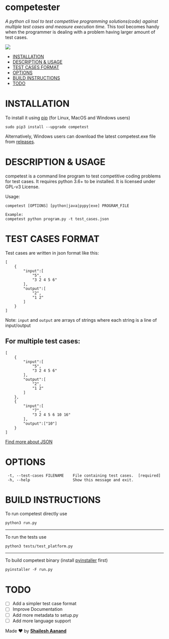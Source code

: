 # competester

*A python cli tool to test competitive programming solutions(code) against multiple test cases and measure execution time.*
This tool becomes handy when the programmer is dealing with a problem having larger amount of test cases.

<img src="https://raw.githubusercontent.com/shaileshaanand/competester/master/docs/images/first.svg"/>

-   [INSTALLATION](#installation)
-   [DESCRIPTION & USAGE](#description-&-usage)
-   [TEST CASES FORMAT](#test-cases-format)
-   [OPTIONS](#options)
-   [BUILD INSTRUCTIONS](#build-instructions)
-   [TODO](#todo)

# INSTALLATION

To install it using [pip](https://pip.pypa.io/) (for Linux, MacOS and Windows users)

`sudo pip3 install --upgrade competest`

Alternatively, Windows users can download the latest competest.exe file from [releases](https://github.com/shaileshaanand/competester/releases/tag/v0.0.4).

# DESCRIPTION & USAGE

competest is a command line program to test competitive coding problems for test cases. It requires python 3.6+ to be installed. It is licensed under GPL-v3 License.

Usage:

```
competest [OPTIONS] [python|java|pypy|exe] PROGRAM_FILE

Example:
competest python program.py -t test_cases.json
```

# TEST CASES FORMAT

Test cases are written in json format like this:

```
[
    {
        "input":[
            "5",
            "3 2 4 5 6"
        ],
        "output":[
            "2",
            "1 2"
        ]
    }
]
```

Note: `input` and `output` are arrays of strings where each string is a line of input/output

## For multiple test cases:

```
[
    {
        "input":[
            "5",
            "3 2 4 5 6"
        ],
        "output":[
            "2",
            "1 2"
        ]
    },
    {
        "input":[
            "7",
            "3 2 4 5 6 10 16"
        ],
        "output":["10"]
    }
]
```

[Find more about JSON](https://www.json.org)

# OPTIONS

```
 -t, --test-cases FILENAME    File containing test cases.  [required]
 -h, --help                   Show this message and exit.
```

# BUILD INSTRUCTIONS

To run competest directly use

```
python3 run.py
```

---

To run the tests use

```
python3 tests/test_platform.py
```

---

To build competest binary (install [pyinstaller](https://pypi.org/project/PyInstaller/) first)

```
pyinstaller -F run.py
```

# TODO

-   [ ] Add a simpler test case format
-   [ ] Improve Documentation
-   [ ] Add more metadata to setup.py
-   [ ] Add more language support

Made ♥️ by [**Shailesh Aanand**](https://github.com/shaileshaanand/)
